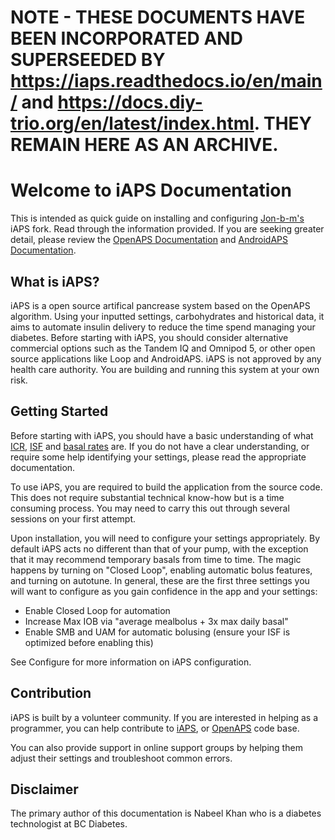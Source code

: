 # NOTE - THESE DOCUMENTS HAVE BEEN INCORPORATED AND SUPERSEEDED BY https://iaps.readthedocs.io/en/main/ and https://docs.diy-trio.org/en/latest/index.html. THEY REMAIN HERE AS AN ARCHIVE.




# Welcome to iAPS Documentation
This is intended as quick guide on installing and configuring [Jon-b-m's](https://github.com/Jon-b-m/freeaps) iAPS fork. Read through the information provided. If you are seeking greater detail, please review the [OpenAPS Documentation](https://openaps.readthedocs.io/en/latest/) and [AndroidAPS Documentation](https://androidaps.readthedocs.io/en/latest/).

## What is iAPS?
iAPS is a open source artifical pancrease system based on the OpenAPS algorithm. Using your inputted settings, carbohydrates and historical data, it aims to automate insulin delivery to reduce the time spend managing your diabetes. Before starting with iAPS, you should consider alternative commercial options such as the Tandem IQ and Omnipod 5, or other open source applications like Loop and AndroidAPS. iAPS is not approved by any health care authority. You are building and running this system at your own risk.

## Getting Started
Before starting with iAPS, you should have a basic understanding of what [ICR](/docs/settings/configuration/carbratios.md), [ISF](/docs/settings/configuration/insulinsensitivities.md) and [basal rates](/docs/settings/configuration/basalprofile.md) are. If you do not have a clear understanding, or require some help identifying your settings, please read the appropriate documentation.

To use iAPS, you are required to build the application from the source code. This does not require substantial technical know-how but is a time consuming process. You may need to carry this out through several sessions on your first attempt.

Upon installation, you will need to configure your settings appropriately. By default iAPS acts no different than that of your pump, with the exception that it may recommend temporary basals from time to time. The magic happens by turning on "Closed Loop", enabling automatic bolus features, and turning on autotune. In general, these are the first three settings you will want to configure as you gain confidence in the app and your settings:

- Enable Closed Loop for automation
- Increase Max IOB via "average mealbolus + 3x max daily basal"
- Enable SMB and UAM for automatic bolusing (ensure your ISF is optimized before enabling this)
 
See Configure for more information on iAPS configuration.

## Contribution
iAPS is built by a volunteer community. If you are interested in helping as a programmer, you can help contribute to [iAPS](https://github.com/Jon-b-m/freeaps), or [OpenAPS](https://github.com/openaps/oref0) code base. 

You can also provide support in online support groups by helping them adjust their settings and troubleshoot common errors.

## Disclaimer
The primary author of this documentation is Nabeel Khan who is a diabetes technologist at BC Diabetes.
